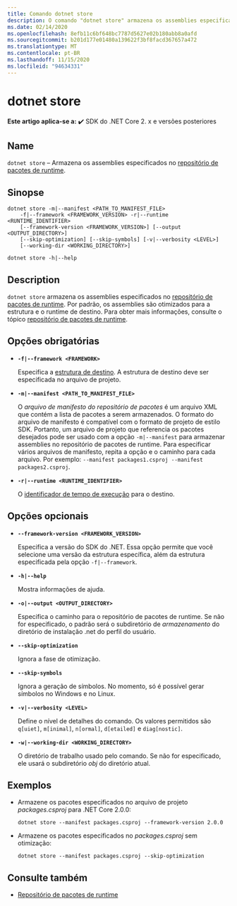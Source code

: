 ```yaml
---
title: Comando dotnet store
description: O comando "dotnet store" armazena os assemblies especificados no repositório de pacotes de runtime.
ms.date: 02/14/2020
ms.openlocfilehash: 8efb11c6bf648bc7787d5627e02b180abb8a0afd
ms.sourcegitcommit: b201d177e01480a139622f3bf8facd367657a472
ms.translationtype: MT
ms.contentlocale: pt-BR
ms.lasthandoff: 11/15/2020
ms.locfileid: "94634331"
---
```

# <a name="dotnet-store"></a>dotnet store

**Este artigo aplica-se a:** ✔️ SDK do .NET Core 2. x e versões posteriores

## <a name="name"></a>Name

`dotnet store` – Armazena os assemblies especificados no [repositório de pacotes de runtime](../deploying/runtime-store.md).

## <a name="synopsis"></a>Sinopse

```dotnetcli
dotnet store -m|--manifest <PATH_TO_MANIFEST_FILE>
    -f|--framework <FRAMEWORK_VERSION> -r|--runtime <RUNTIME_IDENTIFIER>
    [--framework-version <FRAMEWORK_VERSION>] [--output <OUTPUT_DIRECTORY>]
    [--skip-optimization] [--skip-symbols] [-v|--verbosity <LEVEL>]
    [--working-dir <WORKING_DIRECTORY>]

dotnet store -h|--help
```

## <a name="description"></a>Description

`dotnet store` armazena os assemblies especificados no [repositório de pacotes de runtime](../deploying/runtime-store.md). Por padrão, os assemblies são otimizados para a estrutura e o runtime de destino. Para obter mais informações, consulte o tópico [repositório de pacotes de runtime](../deploying/runtime-store.md).

## <a name="required-options"></a>Opções obrigatórias

- **`-f|--framework <FRAMEWORK>`**

  Especifica a [estrutura de destino](../../standard/frameworks.md). A estrutura de destino deve ser especificada no arquivo de projeto.

- **`-m|--manifest <PATH_TO_MANIFEST_FILE>`**

  O *arquivo de manifesto do repositório de pacotes* é um arquivo XML que contém a lista de pacotes a serem armazenados. O formato do arquivo de manifesto é compatível com o formato de projeto de estilo SDK. Portanto, um arquivo de projeto que referencia os pacotes desejados pode ser usado com a opção `-m|--manifest` para armazenar assemblies no repositório de pacotes de runtime. Para especificar vários arquivos de manifesto, repita a opção e o caminho para cada arquivo. Por exemplo: `--manifest packages1.csproj --manifest packages2.csproj`.

- **`-r|--runtime <RUNTIME_IDENTIFIER>`**

  O [identificador de tempo de execução](../rid-catalog.md) para o destino.

## <a name="optional-options"></a>Opções opcionais

- **`--framework-version <FRAMEWORK_VERSION>`**

  Especifica a versão do SDK do .NET. Essa opção permite que você selecione uma versão da estrutura específica, além da estrutura especificada pela opção `-f|--framework`.

- **`-h|--help`**

  Mostra informações de ajuda.

- **`-o|--output <OUTPUT_DIRECTORY>`**

  Especifica o caminho para o repositório de pacotes de runtime. Se não for especificado, o padrão será o subdiretório de *armazenamento* do diretório de instalação .net do perfil do usuário.

- **`--skip-optimization`**

  Ignora a fase de otimização.

- **`--skip-symbols`**

  Ignora a geração de símbolos. No momento, só é possível gerar símbolos no Windows e no Linux.

- **`-v|--verbosity <LEVEL>`**

  Define o nível de detalhes do comando. Os valores permitidos são `q[uiet]`, `m[inimal]`, `n[ormal]`, `d[etailed]` e `diag[nostic]`.

- **`-w|--working-dir <WORKING_DIRECTORY>`**

  O diretório de trabalho usado pelo comando. Se não for especificado, ele usará o subdiretório *obj* do diretório atual.

## <a name="examples"></a>Exemplos

- Armazene os pacotes especificados no arquivo de projeto *packages.csproj* para .NET Core 2.0.0:

  ```dotnetcli
  dotnet store --manifest packages.csproj --framework-version 2.0.0
  ```

- Armazene os pacotes especificados no *packages.csproj* sem otimização:

  ```dotnetcli
  dotnet store --manifest packages.csproj --skip-optimization
  ```

## <a name="see-also"></a>Consulte também

- [Repositório de pacotes de runtime](../deploying/runtime-store.md)
